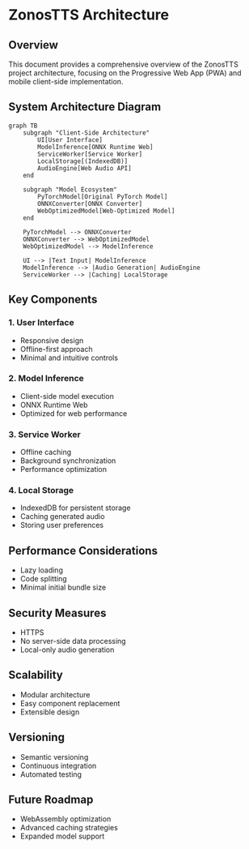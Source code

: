 # ZonosTTS Architecture

## Overview
This document provides a comprehensive overview of the ZonosTTS project architecture, focusing on the Progressive Web App (PWA) and mobile client-side implementation.

## System Architecture Diagram

```mermaid
graph TB
    subgraph "Client-Side Architecture"
        UI[User Interface]
        ModelInference[ONNX Runtime Web]
        ServiceWorker[Service Worker]
        LocalStorage[(IndexedDB)]
        AudioEngine[Web Audio API]
    end

    subgraph "Model Ecosystem"
        PyTorchModel[Original PyTorch Model]
        ONNXConverter[ONNX Converter]
        WebOptimizedModel[Web-Optimized Model]
    end

    PyTorchModel --> ONNXConverter
    ONNXConverter --> WebOptimizedModel
    WebOptimizedModel --> ModelInference
    
    UI --> |Text Input| ModelInference
    ModelInference --> |Audio Generation| AudioEngine
    ServiceWorker --> |Caching| LocalStorage
```

## Key Components

### 1. User Interface
- Responsive design
- Offline-first approach
- Minimal and intuitive controls

### 2. Model Inference
- Client-side model execution
- ONNX Runtime Web
- Optimized for web performance

### 3. Service Worker
- Offline caching
- Background synchronization
- Performance optimization

### 4. Local Storage
- IndexedDB for persistent storage
- Caching generated audio
- Storing user preferences

## Performance Considerations
- Lazy loading
- Code splitting
- Minimal initial bundle size

## Security Measures
- HTTPS
- No server-side data processing
- Local-only audio generation

## Scalability
- Modular architecture
- Easy component replacement
- Extensible design

## Versioning
- Semantic versioning
- Continuous integration
- Automated testing

## Future Roadmap
- WebAssembly optimization
- Advanced caching strategies
- Expanded model support
